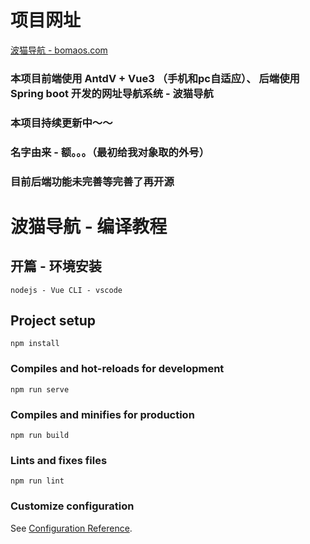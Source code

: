 # 项目网址
[波猫导航 - bomaos.com](https://bomaos.com)

### 本项目前端使用 AntdV + Vue3 （手机和pc自适应）、 后端使用Spring boot 开发的网址导航系统 - 波猫导航
### 本项目持续更新中～～

### 名字由来 - 额。。。（最初给我对象取的外号）
### 目前后端功能未完善等完善了再开源

# 波猫导航 - 编译教程

## 开篇 - 环境安装
```
nodejs - Vue CLI - vscode
```

## Project setup
```
npm install
```

### Compiles and hot-reloads for development
```
npm run serve
```

### Compiles and minifies for production
```
npm run build
```

### Lints and fixes files
```
npm run lint
```

### Customize configuration
See [Configuration Reference](https://cli.vuejs.org/config/).
